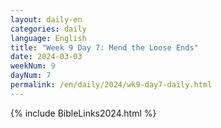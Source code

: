 ```yaml
---
layout: daily-en
categories: daily
language: English
title: "Week 9 Day 7: Mend the Loose Ends"
date: 2024-03-03
weekNum: 9
dayNum: 7
permalink: /en/daily/2024/wk9-day7-daily.html
---
```



{% include BibleLinks2024.html %}

